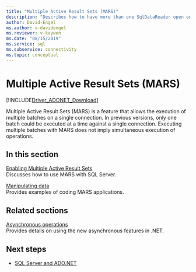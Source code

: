```yaml
---
title: "Multiple Active Result Sets (MARS)"
description: "Describes how to have more than one SqlDataReader open on a connection when each instance of SqlDataReader is started from a separate command."
author: David-Engel
ms.author: v-davidengel
ms.reviewer: v-kaywon
ms.date: "08/15/2019"
ms.service: sql
ms.subservice: connectivity
ms.topic: conceptual
---
```

# Multiple Active Result Sets (MARS)

[!INCLUDE[Driver_ADONET_Download](../../../includes/driver_adonet_download.md)]

Multiple Active Result Sets (MARS) is a feature that allows the execution of multiple batches on a single connection. In previous versions, only one batch could be executed at a time against a single connection. Executing multiple batches with MARS does not imply simultaneous execution of operations.  
  
## In this section  
[Enabling Multiple Active Result Sets](enable-multiple-active-result-sets.md)  
Discusses how to use MARS with SQL Server.  
  
[Manipulating data](manipulate-data.md)  
Provides examples of coding MARS applications.  
  
## Related sections  
[Asynchronous operations](asynchronous-operations.md)  
Provides details on using the new asynchronous features in .NET.  
  
## Next steps
- [SQL Server and ADO.NET](index.md)
